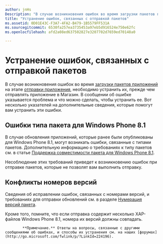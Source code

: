 ```yaml
---
author: jnHs
Description: "В случае возникновения ошибок во время загрузки пакетов приложений на этапе отправки приложения, необходимо устранить их, прежде чем отправлять приложение в Магазин."
title: "Устранение ошибок, связанных с отправкой пакетов"
ms.assetid: 0D01E43C-F3A7-4FA2-B479-1B5579FF531A
ms.sourcegitcommit: 6530fa257ea3735453a97eb5d916524e750e62fc
ms.openlocfilehash: afd2a08ed637502827e3207702d7659ed70148a0

---
```


# Устранение ошибок, связанных с отправкой пакетов


В случае возникновения ошибок во время [загрузки пакетов приложений](upload-app-packages.md) на этапе [отправки приложения](app-submissions.md), необходимо устранить их, прежде чем отправлять приложение в Магазин. В сообщении об ошибке указывается проблема и что можно сделать, чтобы устранить ее. Вот несколько указателей на дополнительные сведения, которые помогут вам устранить эти ошибки.

## Ошибки типа пакета для Windows Phone 8.1


В случае обновления приложений, которые ранее были опубликованы для Windows Phone 8.1, могут возникать ошибки, связанные с типами пакетов. Дополнительную информацию о требованиях к типу пакетов см. в статье [Поддержка совместимости пакета для Windows Phone 8.1](guidance-for-app-package-management.md#maintaining-package-compatibility-for-windows-phone-8-1).

Несоблюдение этих требований приведет к возникновению ошибок при отправке пакетов, которые не позволят вам выполнить отправку.

## Конфликты номеров версий


Сведения об исправлении ошибок, связанных с номерами версий, и требованиях для отправки обновлений см. в разделе [Нумерация версий пакета](package-version-numbering.md).

Кроме того, помните, что если отправка содержит несколько XAP-файлов Windows Phone 8.1, номера их версий должны совпадать.


            **Примечание.** Ответы на вопросы, связанные с другими сообщениями об ошибках, и способы их устранения см. на наших [форумах](http://go.microsoft.com/fwlink/p/?LinkId=224196).

 

 

 







<!--HONumber=Jun16_HO4-->



